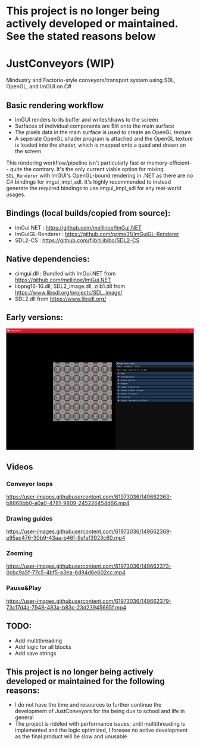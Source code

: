 # This project is no longer being actively developed or maintained. See the stated reasons below

# JustConveyors (WIP)
Mindustry and Factorio-style conveyors/transport system using SDL, OpenGL, and ImGUI on C#

## Basic rendering workflow
- ImGUI renders to its buffer and writes/draws to the screen
- Surfaces of individual components are Blit onto the main surface
- The pixels data in the main surface is used to create an OpenGL texture
- A seperate OpenGL shader program is attached and the OpenGL texture is loaded into the shader, which is mapped onto a quad and drawn on the screen

This rendering workflow/pipeline isn't particularly fast or memory-efficient-- quite the contrary. It's the only current viable option for mixing `SDL_Renderer` with ImGUI's OpenGL-bound rendering in .NET as there are no C# bindings for imgui_impl_sdl. 
It's highly recommended to instead generate the required bindings to use imgui_impl_sdl for any real-world usages.

## Bindings (local builds/copied from source):
- ImGui.NET : https://github.com/mellinoe/ImGui.NET
- ImGuiGL-Renderer : https://github.com/prime31/ImGuiGL-Renderer
- SDL2-CS : https://github.com/flibitijibibo/SDL2-CS

## Native dependencies:
- cimgui.dll : Bundled with ImGui.NET from https://github.com/mellinoe/ImGui.NET
- libpng16-16.dll, SDL2_image.dll, zlib1.dll from https://www.libsdl.org/projects/SDL_image/
- SDL2.dll from https://www.libsdl.org/

## Early versions:
![Testing screenshot](https://raw.githubusercontent.com/rossiyareich/JustConveyors/master/.github/images/screenshot0.png "Early render test")

## Videos

### Conveyor loops
https://user-images.githubusercontent.com/61973036/149662363-b8868bb0-a0a0-4781-9809-245226454d66.mp4

### Drawing guides
https://user-images.githubusercontent.com/61973036/149662369-e95ac476-30b9-43aa-b46f-9a1ef3923c60.mp4

### Zooming
https://user-images.githubusercontent.com/61973036/149662373-0cbc9a5f-77c5-4bf5-a3ea-6d94d6e602cc.mp4

### Pause&Play
https://user-images.githubusercontent.com/61973036/149662379-73c17d4a-7948-483a-b83c-23d23945665f.mp4

## TODO:
- Add multithreading
- Add logic for all blocks
- Add save strings

## This project is no longer being actively developed or maintained for the following reasons:
- I do not have the time and resources to further continue the development of JustConveyors for the being due to school and life in general
- The project is riddled with performance issues; until multithreading is implemented and the logic optimized, I foresee no active development as the final product will be slow and unusable
